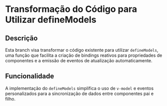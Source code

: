 # Transformação do Código para Utilizar defineModels

## Descrição

Esta branch visa transformar o código existente para utilizar `defineModels`, uma função que facilita a criação de bindings reativos para propriedades de componentes e a emissão de eventos de atualização automaticamente.

## Funcionalidade

A implementação do `defineModels` simplifica o uso de `v-model` e eventos personalizados para a sincronização de dados entre componentes pai e filho.
